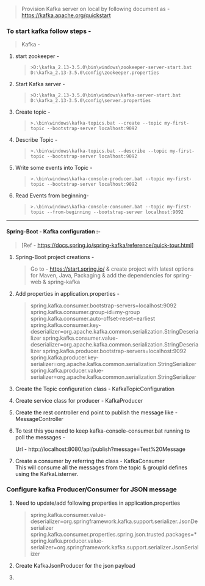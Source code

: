 >Provision Kafka server on local by following document as -
>https://kafka.apache.org/quickstart
 
### To start kafka follow steps -
> Kafka -

1. start zookeeper -
   > `>D:\kafka_2.13-3.5.0\bin\windows\zookeeper-server-start.bat D:\kafka_2.13-3.5.0\config\zookeeper.properties`

2. Start Kafka server -
   > `>D:\kafka_2.13-3.5.0\bin\windows\kafka-server-start.bat D:\kafka_2.13-3.5.0\config\server.properties`

3. Create topic -
   > `>.\bin\windows\kafka-topics.bat --create --topic my-first-topic --bootstrap-server localhost:9092`
    
4. Describe Topic -
   > `>.\bin\windows\kafka-topics.bat --describe --topic my-first-topic --bootstrap-server localhost:9092`
 
5. Write some events into Topic -
   > `>.\bin\windows\kafka-console-producer.bat --topic my-first-topic --bootstrap-server localhost:9092`
 
6. Read Events from beginning-
   > `>.\bin\windows\kafka-console-consumer.bat --topic my-first-topic --from-beginning --bootstrap-server localhost:9092`
   > 
-----------------------------------------
#### Spring-Boot - Kafka configuration :- 
> [Ref - https://docs.spring.io/spring-kafka/reference/quick-tour.html]

1. Spring-Boot project creations -
   > Go to - https://start.spring.io/ & create project with latest options for Maven, Java, Packaging & add the dependencies for spring-web & spring-kafka
2. Add properties in application.properties -
   > spring.kafka.consumer.bootstrap-servers=localhost:9092
     spring.kafka.consumer.group-id=my-group
     spring.kafka.consumer.auto-offset-reset=earliest
     spring.kafka.consumer.key-deserializer=org.apache.kafka.common.serialization.StringDeserializer
     spring.kafka.consumer.value-deserializer=org.apache.kafka.common.serialization.StringDeserializer
     spring.kafka.producer.bootstrap-servers=localhost:9092
     spring.kafka.producer.key-serializer=org.apache.kafka.common.serialization.StringSerializer
     spring.kafka.producer.value-serializer=org.apache.kafka.common.serialization.StringSerializer
 
3. Create the Topic configuration class - KafkaTopicConfiguration
4. Create service class for producer - KafkaProducer
5. Create the rest controller end point to publish the message like - MessageController
6. To test this you need to keep kafka-console-consumer.bat running to poll the messages -
   
   Url - http://localhost:8080/api/publish?message=Test%20Message
7. Create a consumer by referring the class - KafkaConsumer </br>
   This will consume all the messages from the topic & groupId defines using the KafkaListerner.

### Configure kafka Producer/Consumer for JSON message

1. Need to update/add following properties in application.properties

   >spring.kafka.consumer.value-deserializer=org.springframework.kafka.support.serializer.JsonDeserializer
   spring.kafka.consumer.properties.spring.json.trusted.packages=*
   spring.kafka.producer.value-serializer=org.springframework.kafka.support.serializer.JsonSerializer
   > 

2. Create KafkaJsonProducer for the json payload
3. 
